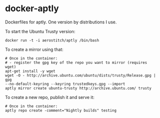 # docker-aptly
Dockerfiles for aptly. One version by distributions I use.

To start the Ubuntu Trusty version:
```
docker run -t -i aerostitch/aptly /bin/bash
```

To create a mirror using that:
```
# Once in the container:
# - register the gpg key of the repo you want to mirror (requires wget)
apt-get install -y wget
wget -O - http://archive.ubuntu.com/ubuntu/dists/trusty/Release.gpg | gpg
--no-default-keyring --keyring trustedkeys.gpg --import
aptly mirror create ubuntu-trusty http://archive.ubuntu.com/ trusty
```

To create a new repo,  publish it and serve it:
```
# Once in the container:
aptly repo create -comment="Nightly builds" testing
```
